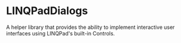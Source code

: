 # LINQPadDialogs
A helper library that provides the ability to implement interactive user interfaces using LINQPad's built-in Controls.
